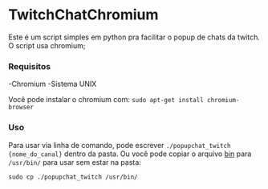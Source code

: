 # TwitchChatChromium


Este é um script simples em python pra facilitar o popup de chats da twitch. O script usa chromium;

### Requisitos
-Chromium 
-Sistema UNIX

Você pode instalar o chromium com:
`sudo apt-get install chromium-browser`


### Uso
Para usar via linha de comando, pode escrever
`
./popupchat_twitch {nome_do_canal}
`
dentro da pasta. Ou você pode copiar o arquivo [bin](https://github.com/hayukimori/TwitchChatChromium/releases/) para `/usr/bin/` para usar sem estar na pasta:

`sudo cp ./popupchat_twitch /usr/bin/`

